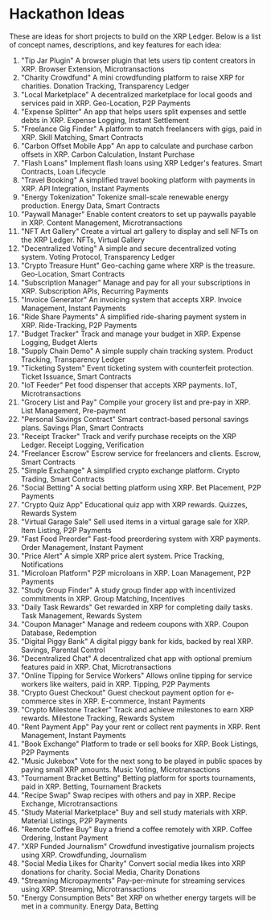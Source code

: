 # Hackathon Ideas

 These are ideas for short projects to build on the XRP Ledger. Below is a list of concept names, descriptions, and key features for each idea:

1. "Tip Jar Plugin"	A browser plugin that lets users tip content creators in XRP.	Browser Extension, Microtransactions
2. "Charity Crowdfund"	A mini crowdfunding platform to raise XRP for charities.	Donation Tracking, Transparency Ledger
3. "Local Marketplace"	A decentralized marketplace for local goods and services paid in XRP.	Geo-Location, P2P Payments
4. "Expense Splitter"	An app that helps users split expenses and settle debts in XRP.	Expense Logging, Instant Settlement
5. "Freelance Gig Finder"	A platform to match freelancers with gigs, paid in XRP.	Skill Matching, Smart Contracts
6. "Carbon Offset Mobile App"	An app to calculate and purchase carbon offsets in XRP.	Carbon Calculation, Instant Purchase
7. "Flash Loans"	Implement flash loans using XRP Ledger's features.	Smart Contracts, Loan Lifecycle
8. "Travel Booking"	A simplified travel booking platform with payments in XRP.	API Integration, Instant Payments
9. "Energy Tokenization"	Tokenize small-scale renewable energy production.	Energy Data, Smart Contracts
10. "Paywall Manager"	Enable content creators to set up paywalls payable in XRP.	Content Management, Microtransactions
11. "NFT Art Gallery"	Create a virtual art gallery to display and sell NFTs on the XRP Ledger.	NFTs, Virtual Gallery
12. "Decentralized Voting"	A simple and secure decentralized voting system.	Voting Protocol, Transparency Ledger
13. "Crypto Treasure Hunt"	Geo-caching game where XRP is the treasure.	Geo-Location, Smart Contracts
14. "Subscription Manager"	Manage and pay for all your subscriptions in XRP.	Subscription APIs, Recurring Payments
15. "Invoice Generator"	An invoicing system that accepts XRP.	Invoice Management, Instant Payments
16. "Ride Share Payments"	A simplified ride-sharing payment system in XRP.	Ride-Tracking, P2P Payments
17. "Budget Tracker"	Track and manage your budget in XRP.	Expense Logging, Budget Alerts
18. "Supply Chain Demo"	A simple supply chain tracking system.	Product Tracking, Transparency Ledger
19. "Ticketing System"	Event ticketing system with counterfeit protection.	Ticket Issuance, Smart Contracts
20. "IoT Feeder"	Pet food dispenser that accepts XRP payments.	IoT, Microtransactions
21. "Grocery List and Pay"	Compile your grocery list and pre-pay in XRP.	List Management, Pre-payment
22. "Personal Savings Contract"	Smart contract-based personal savings plans.	Savings Plan, Smart Contracts
23. "Receipt Tracker"	Track and verify purchase receipts on the XRP Ledger.	Receipt Logging, Verification
24. "Freelancer Escrow"	Escrow service for freelancers and clients.	Escrow, Smart Contracts
25. "Simple Exchange"	A simplified crypto exchange platform.	Crypto Trading, Smart Contracts
26. "Social Betting"	A social betting platform using XRP.	Bet Placement, P2P Payments
27. "Crypto Quiz App"	Educational quiz app with XRP rewards.	Quizzes, Rewards System
28. "Virtual Garage Sale"	Sell used items in a virtual garage sale for XRP.	Item Listing, P2P Payments
29. "Fast Food Preorder"	Fast-food preordering system with XRP payments.	Order Management, Instant Payment
30. "Price Alert"	A simple XRP price alert system.	Price Tracking, Notifications
31. "Microloan Platform"	P2P microloans in XRP.	Loan Management, P2P Payments
32. "Study Group Finder"	A study group finder app with incentivized commitments in XRP.	Group Matching, Incentives
33. "Daily Task Rewards"	Get rewarded in XRP for completing daily tasks.	Task Management, Rewards System
34. "Coupon Manager"	Manage and redeem coupons with XRP.	Coupon Database, Redemption
35. "Digital Piggy Bank"	A digital piggy bank for kids, backed by real XRP.	Savings, Parental Control
36. "Decentralized Chat"	A decentralized chat app with optional premium features paid in XRP.	Chat, Microtransactions
37. "Online Tipping for Service Workers"	Allows online tipping for service workers like waiters, paid in XRP.	Tipping, P2P Payments
38. "Crypto Guest Checkout"	Guest checkout payment option for e-commerce sites in XRP.	E-commerce, Instant Payments
39. "Crypto Milestone Tracker"	Track and achieve milestones to earn XRP rewards.	Milestone Tracking, Rewards System
40. "Rent Payment App"	Pay your rent or collect rent payments in XRP.	Rent Management, Instant Payments
41. "Book Exchange"	Platform to trade or sell books for XRP.	Book Listings, P2P Payments
42. "Music Jukebox"	Vote for the next song to be played in public spaces by paying small XRP amounts.	Music Voting, Microtransactions
43. "Tournament Bracket Betting"	Betting platform for sports tournaments, paid in XRP.	Betting, Tournament Brackets
44. "Recipe Swap"	Swap recipes with others and pay in XRP.	Recipe Exchange, Microtransactions
45. "Study Material Marketplace"	Buy and sell study materials with XRP.	Material Listings, P2P Payments
46. "Remote Coffee Buy"	Buy a friend a coffee remotely with XRP.	Coffee Ordering, Instant Payment
47. "XRP Funded Journalism"	Crowdfund investigative journalism projects using XRP.	Crowdfunding, Journalism
48. "Social Media Likes for Charity"	Convert social media likes into XRP donations for charity.	Social Media, Charity Donations
49. "Streaming Micropayments"	Pay-per-minute for streaming services using XRP.	Streaming, Microtransactions
50. "Energy Consumption Bets"	Bet XRP on whether energy targets will be met in a community.	Energy Data, Betting